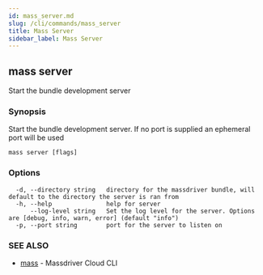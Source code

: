 ```yaml
---
id: mass_server.md
slug: /cli/commands/mass_server
title: Mass Server
sidebar_label: Mass Server
---
```

## mass server

Start the bundle development server

### Synopsis

Start the bundle development server. If no port is supplied an ephemeral port will be used

```
mass server [flags]
```

### Options

```
  -d, --directory string   directory for the massdriver bundle, will default to the directory the server is ran from
  -h, --help               help for server
      --log-level string   Set the log level for the server. Options are [debug, info, warn, error] (default "info")
  -p, --port string        port for the server to listen on
```

### SEE ALSO

* [mass](/cli/commands/mass)	 - Massdriver Cloud CLI

